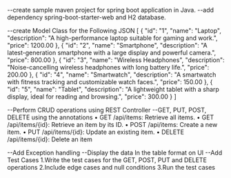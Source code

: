 --create sample maven project for spring boot application in Java.
--add dependency spring-boot-starter-web and H2 database.

--create Model Class for the Following JSON
[
{
"id": "1",
"name": "Laptop",
"description": "A high-performance laptop suitable for gaming and work.",
"price": 1200.00
},
{
"id": "2",
"name": "Smartphone",
"description": "A latest-generation smartphone with a large display and powerful camera.",
"price": 800.00
},
{
"id": "3",
"name": "Wireless Headphones",
"description": "Noise-cancelling wireless headphones with long battery life.",
"price": 200.00
},
{
"id": "4",
"name": "Smartwatch",
"description": "A smartwatch with fitness tracking and customizable watch faces.",
"price": 150.00
},
{
"id": "5",
"name": "Tablet",
"description": "A lightweight tablet with a sharp display, ideal for reading and browsing.",
"price": 300.00
}
]

--Perform CRUD operations using REST Controller
--GET, PUT, POST, DELETE using the annotations
• GET /api/items: Retrieve all items.
• GET /api/items/{id}: Retrieve an item by its ID.
• POST /api/items: Create a new item.
• PUT /api/items/{id}: Update an existing item.
• DELETE /api/items/{id}: Delete an item

--Add Exception handling
--Display the data In the table format on UI
--Add Test Cases
1.Write the test cases for the GET, POST, PUT and DELETE operations
2.Include edge cases and null conditions
3.Run the test cases

